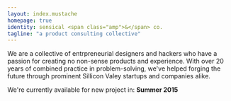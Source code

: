 ```yaml
---
layout: index.mustache
homepage: true
identity: sensical <span class="amp">&</span> co.
tagline: "a product consulting collective"
---
```


We are a collective of entrpreneurial designers and hackers who have a passion for creating no non-sense products and experience. With over 20 years of combined practice in problem-solving, we've helped forging the future through prominent Sillicon Valey startups and companies alike.

We're currently available for new project in: __Summer 2015__
